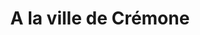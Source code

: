 ---
title: "A la ville de Crémone"
url: /orleans/a-la-ville-de-cremone/
shop: instrument de musique
---